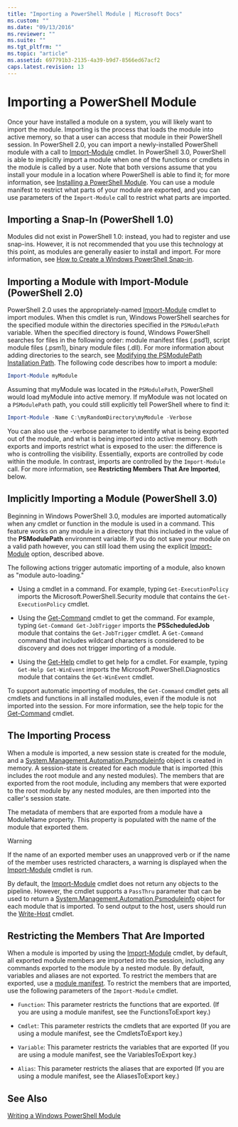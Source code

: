 ```yaml
---
title: "Importing a PowerShell Module | Microsoft Docs"
ms.custom: ""
ms.date: "09/13/2016"
ms.reviewer: ""
ms.suite: ""
ms.tgt_pltfrm: ""
ms.topic: "article"
ms.assetid: 697791b3-2135-4a39-b9d7-8566ed67acf2
caps.latest.revision: 13
---
```

# Importing a PowerShell Module

Once your have installed a module on a system, you will likely want to import the module. Importing is the process that loads the module into active memory, so that a user can access that module in their PowerShell session. In PowerShell 2.0, you can import a newly-installed PowerShell module with a call to [Import-Module](/powershell/module/Microsoft.PowerShell.Core/Import-Module) cmdlet. In PowerShell 3.0, PowerShell is able to implicitly import a module when one of the functions or cmdlets in the module is called by a user. Note that both versions assume that you install your module in a location where PowerShell is able to find it; for more information, see [Installing a PowerShell Module](./installing-a-powershell-module.md). You can use a module manifest to restrict what parts of your module are exported, and you can use parameters of the `Import-Module` call to restrict what parts are imported.

## Importing a Snap-In (PowerShell 1.0)

Modules did not exist in PowerShell 1.0: instead, you had to register and use snap-ins. However, it is not recommended that you use this technology at this point, as modules are generally easier to install and import. For more information, see [How to Create a Windows PowerShell Snap-in](../cmdlet/how-to-create-a-windows-powershell-snap-in.md).

## Importing a Module with Import-Module (PowerShell 2.0)

PowerShell 2.0 uses the appropriately-named [Import-Module](/powershell/module/Microsoft.PowerShell.Core/Import-Module) cmdlet to import modules. When this cmdlet is run, Windows PowerShell searches for the specified module within the directories specified in the `PSModulePath` variable. When the specified directory is found, Windows PowerShell searches for files in the following order: module manifest files (.psd1), script module files (.psm1), binary module files (.dll). For more information about adding directories to the search, see [Modifying the PSModulePath Installation Path](./modifying-the-psmodulepath-installation-path.md). The following code describes how to import a module:

```powershell
Import-Module myModule
```

Assuming that myModule was located in the `PSModulePath`, PowerShell would load myModule into active memory. If myModule was not located on a `PSModulePath` path, you could still explicitly tell PowerShell where to find it:

```powershell
Import-Module -Name C:\myRandomDirectory\myModule -Verbose
```

You can also use the -verbose parameter to identify what is being exported out of the module, and what is being imported into active memory. Both exports and imports restrict what is exposed to the user: the difference is who is controlling the visibility. Essentially, exports are controlled by code within the module. In contrast, imports are controlled by the `Import-Module` call. For more information, see **Restricting Members That Are Imported**, below.

## Implicitly Importing a Module (PowerShell 3.0)

Beginning in Windows PowerShell 3.0, modules are imported automatically when any cmdlet or function in the module is used in a command. This feature works on any module in a directory that this included in the value of the **PSModulePath** environment variable. If you do not save your module on a valid path however, you can still load them using the explicit [Import-Module](/powershell/module/Microsoft.PowerShell.Core/Import-Module) option, described above.

The following actions trigger automatic importing of a module, also known as "module auto-loading."

- Using a cmdlet in a command. For example, typing `Get-ExecutionPolicy` imports the Microsoft.PowerShell.Security module that contains the `Get-ExecutionPolicy` cmdlet.

- Using the [Get-Command](/powershell/module/Microsoft.PowerShell.Core/Get-Command) cmdlet to get the command.  For example, typing `Get-Command Get-JobTrigger` imports the **PSScheduledJob** module that contains the `Get-JobTrigger` cmdlet. A `Get-Command` command that includes wildcard characters is considered to be discovery and does not trigger importing of a module.

- Using the [Get-Help](/powershell/module/Microsoft.PowerShell.Core/Get-Help) cmdlet to get help for a cmdlet. For example, typing `Get-Help Get-WinEvent` imports the Microsoft.PowerShell.Diagnostics module that contains the `Get-WinEvent` cmdlet.

To support automatic importing of modules, the `Get-Command` cmdlet gets all cmdlets and functions in all installed modules, even if the module is not imported into the session. For more information, see the help topic for the [Get-Command](/powershell/module/Microsoft.PowerShell.Core/Get-Command) cmdlet.

## The Importing Process

When a module is imported, a new session state is created for the module, and a [System.Management.Automation.Psmoduleinfo](/dotnet/api/System.Management.Automation.PSModuleInfo) object is created in memory. A session-state is created for each module that is imported (this includes the root module and any nested modules). The members that are exported from the root module, including any members that were exported to the root module by any nested modules, are then imported into the caller's session state.

The metadata of members that are exported from a module have a ModuleName property. This property is populated with the name of the module that exported them.

> [!WARNING]
> If the name of an exported member uses an unapproved verb or if the name of the member uses restricted characters, a warning is displayed when the [Import-Module](/powershell/module/Microsoft.PowerShell.Core/Import-Module) cmdlet is run.

By default, the [Import-Module](/powershell/module/Microsoft.PowerShell.Core/Import-Module) cmdlet does not return any objects to the pipeline. However, the cmdlet supports a `PassThru` parameter that can be used to return a [System.Management.Automation.Psmoduleinfo](/dotnet/api/System.Management.Automation.PSModuleInfo) object for each module that is imported. To send output to the host, users should run the [Write-Host](/powershell/module/Microsoft.PowerShell.Utility/Write-Host) cmdlet.

## Restricting  the Members That Are Imported

When a module is imported by using the [Import-Module](/powershell/module/Microsoft.PowerShell.Core/Import-Module) cmdlet, by default, all exported module members are imported into the session, including any commands exported to the module by a nested module. By default, variables and aliases are not exported. To restrict the members that are exported, use a [module manifest](./how-to-write-a-powershell-module-manifest.md). To restrict the members that are imported, use the following parameters of the `Import-Module` cmdlet.

- `Function`: This parameter restricts the functions that are exported. (If you are using a module manifest, see the FunctionsToExport key.)

- `Cmdlet`: This parameter restricts the cmdlets that are exported (If you are using a module manifest, see the CmdletsToExport key.)

- `Variable`: This parameter restricts the variables that are exported (If you are using a module manifest, see the VariablesToExport key.)

- `Alias`: This parameter restricts the aliases that are exported (If you are using a module manifest, see the AliasesToExport key.)

## See Also

[Writing a Windows PowerShell Module](./writing-a-windows-powershell-module.md)
